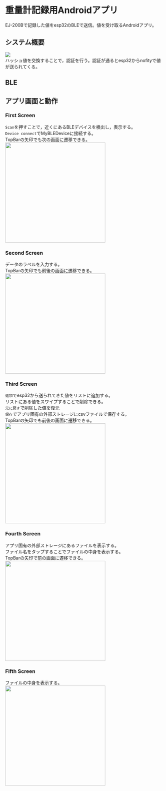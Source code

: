 # 重量計記録用Androidアプリ
EJ-200Bで記録した値をesp32のBLEで送信。値を受け取るAndroidアプリ。
## システム概要
![](/images_readme/system_overview.png)  
ハッシュ値を交換することで，認証を行う。認証が通るとesp32からnofityで値が送られてくる。

## BLE

## アプリ画面と動作
### First Screen
`Scan`を押すことで，近くにあるBLEデバイスを検出し，表示する。  
`Device connect`でMyBLEDeviceに接続する。  
TopBarの矢印でも次の画面に遷移できる。  
<kbd><img src="/images_readme/Screenshot_20240201-172043.png" width="320px"></kbd>

### Second Screen
データのラベルを入力する。  
TopBarの矢印でも前後の画面に遷移できる。  
<kbd><img src="/images_readme/Screenshot_20240201-172057.png" width="320px"></kbd>

### Third Screen
`追加`でesp32から送られてきた値をリストに追加する。  
リストにある値をスワイプすることで削除できる。  
`元に戻す`で削除した値を復元  
`保存`でアプリ固有の外部ストレージにcsvファイルで保存する。  
TopBarの矢印でも前後の画面に遷移できる。  
<kbd><img src="/images_readme/Screenshot_20240201-172150.png" width="320px"></kbd>

### Fourth Screen
アプリ固有の外部ストレージにあるファイルを表示する。  
ファイル名をタップすることでファイルの中身を表示する。  
TopBarの矢印で前の画面に遷移できる。  
<kbd><img src="/images_readme/Screenshot_20240201-172204.png" width="320px"></kbd>

### Fifth Screen
ファイルの中身を表示する。  
<kbd><img src="/images_readme/Screenshot_20240201-172217.png" width="320px"></kbd>
